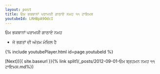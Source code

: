 ```yaml
---
layout: post
title: ਓਮ ਭਕਥਾਨਾਂ ਪਰਾਮਯੀ ਗਾਠਾਏ ਨਮਹ ੧੧ ਟਾਇਮਸ
youtubeId: LRHBpA9OdcI
---
```

 
 
 ਓਮ ਭਕਥਾਨਾਂ ਪਰਾਮਯੀ ਗਾਠਾਏ ਨਮਹ  
 
 -  ਜੋ ਭਗਤਾਂ ਦੀ ਅੰਤਮ ਮੰਜ਼ਿਲ ਹੈ 
 
  
 
  
 
 
 
 
 
 


{% include youtubePlayer.html id=page.youtubeId %}
 
[Next]({{ site.baseurl }}{% link  split1/_posts/2012-09-01-ਓਮ ਬ੍ਰਹਮਨ ਨਮਹ ੧੧ ਟਾਇਮਸ.md%})
 

